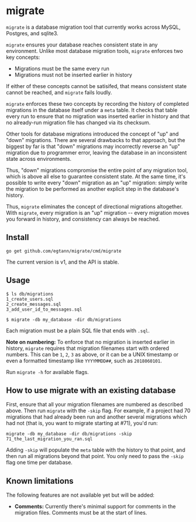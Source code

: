 # migrate

`migrate` is a database migration tool that currently works across MySQL,
Postgres, and sqlite3.

`migrate` ensures your database reaches consistent state in any environment.
Unlike most database migration tools, `migrate` enforces two key concepts:

* Migrations must be the same every run
* Migrations must not be inserted earlier in history

If either of these concepts cannot be satisifed, that means consistent state
cannot be reached, and `migrate` fails loudly.

`migrate` enforces these two concepts by recording the history of completed
migrations in the database itself under a `meta` table. It checks that table
every run to ensure that no migration was inserted earlier in history and that
no already-run migration file has changed via its checksum.

Other tools for database migrations introduced the concept of "up" and "down"
migrations. There are several drawbacks to that approach, but the biggest by
far is that "down" migrations may incorrectly reverse an "up" migration due to
programmer error, leaving the database in an inconsistent state across
environments.

Thus, "down" migrations compromise the entire point of any migration tool,
which is above all else to guarantee consistent state. At the same time, it's
possible to write every "down" migration as an "up" migration: simply write the
migration to be performed as another explicit step in the database's history.

Thus, `migrate` eliminates the concept of directional migrations altogether.
With `migrate`, every migration is an "up" migration -- every migration moves
you forward in history, and consistency can always be reached.

## Install

```
go get github.com/egtann/migrate/cmd/migrate
```

The current version is v1, and the API is stable.

## Usage

```
$ ls db/migrations
1_create_users.sql
2_create_messages.sql
3_add_user_id_to_messages.sql

$ migrate -db my_database -dir db/migrations
```

Each migration must be a plain SQL file that ends with `.sql`.

**Note on numbering:** To enforce that no migration is inserted earlier in
history, `migrate` requires that migration filenames start with ordered
numbers. This can be `1`, `2`, `3` as above, or it can be a UNIX timestamp or
even a formatted timestamp like `YYYYMMDD##`, such as `2018060101`.

Run `migrate -h` for available flags.

## How to use migrate with an existing database

First, ensure that all your migration filenames are numbered as described
above. Then run `migrate` with the `-skip` flag. For example, if a project had
70 migrations that had already been run and another several migrations which
had not (that is, you want to migrate starting at #71), you'd run:

```
migrate -db my_database -dir db/migrations -skip 71_the_last_migration_you_ran.sql
```

Adding `-skip` will populate the `meta` table with the history to that point,
and then run all migrations beyond that point. You only need to pass the
`-skip` flag one time per database.

## Known limitations

The following features are not available yet but will be added:

* **Comments:** Currently there's minimal support for comments in the migration
  files. Comments must be at the start of lines.
